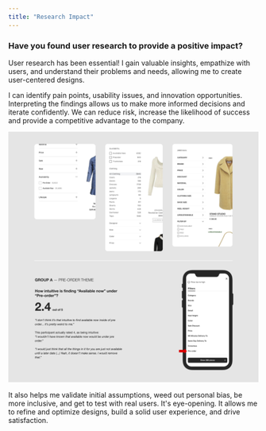 ```yaml
---
title: "Research Impact"
---
```

### Have you found user research to provide a positive impact?

User research has been essential! I gain valuable insights, empathize with users, and understand their problems and needs, allowing me to create user-centered designs.

I can identify pain points, usability issues, and innovation opportunities. Interpreting the findings allows us to make more informed decisions and iterate confidently. We can reduce risk, increase the likelihood of success and provide a competitive advantage to the company.

![A row of visual benchmarking of 3 different filtering panels of e-commerce, and below a presentation snippet of a user testing with a 2.4 rating out of 5 and user quotes.](../../assets/research.png "Visual benchmarking and user testing are two critical ways to help me shape a good product and promote adoption.")

It also helps me validate initial assumptions, weed out personal bias, be more inclusive, and get to test with real users. It's eye-opening. It allows me to refine and optimize designs, build a solid user experience, and drive satisfaction.